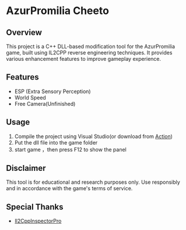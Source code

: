 # AzurPromilia Cheeto

## Overview

This project is a C++ DLL-based modification tool for the AzurPromilia game, built using IL2CPP reverse engineering techniques. It provides various enhancement features to improve gameplay experience.

## Features

- ESP (Extra Sensory Perception)
- World Speed
- Free Camera(Unfinished)


## Usage

1. Compile the project using Visual Studio(or download from [Action](https://bgithub.xyz/Gktwo/AP-Cheeto-new/actions))
2. Put the dll file into the game folder
3. start game ，then press F12 to show the panel


## Disclaimer

This tool is for educational and research purposes only. Use responsibly and in accordance with the game's terms of service.

## Special Thanks

- [Il2CppInspectorPro](https://github.com/jadis0x/Il2CppInspectorPro)

